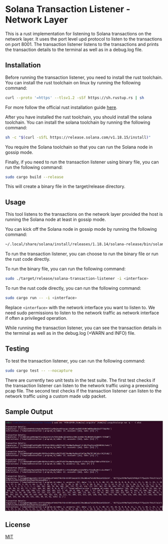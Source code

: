 # Solana Transaction Listener - Network Layer

This is a rust implementation for listening to Solana transactions on the network layer. It uses the port level upd protocol to listen to the transactions on port 8001. The transaction listener listens to the transactions and prints the transaction details to the terminal as well as in a debug.log file.

## Installation

Before running the transaction listener, you need to install the rust toolchain. You can install the rust toolchain on linux by running the following command:

```bash
curl --proto '=https' --tlsv1.2 -sSf https://sh.rustup.rs | sh
```

For more follow the official rust installation guide [here](https://www.rust-lang.org/tools/install).

After you have installed the rust toolchain, you should install the solana toolchain. You can install the solana toolchain by running the following command:

```bash
sh -c "$(curl -sSfL https://release.solana.com/v1.18.15/install)"

```

You require the Solana toolchain so that you can run the Solana node in gossip mode.

Finally, if you need to run the transaction listener using binary file, you can run the following command:

```bash
sudo cargo build --release
```

This will create a binary file in the target/release directory.

## Usage

This tool listens to the transactions on the network layer provided the host is running the Solana node at least in gossip mode.

You can kick off the Solana node in gossip mode by running the following command:

```bash
~/.local/share/solana/install/releases/1.18.14/solana-release/bin/solana-gossip spy --entrypoint entrypoint.devnet.solana.com:8001
```

To run the transaction listener, you can choose to run the binary file or run the rust code directly.

To run the binary file, you can run the following command:

```bash
sudo ./target/release/solana-transaction-listener -i <interface>
```

To run the rust code directly, you can run the following command:

```bash
sudo cargo run -- -i <interface>
```

Replace `<interface>` with the network interface you want to listen to. We need sudo permissions to listen to the network traffic as network interface if often a privileged operation.

While running the transaction listener, you can see the transaction details in the terminal as well as in the debug.log (+WARN and INFO) file.

## Testing

To test the transaction listener, you can run the following command:

```bash
sudo cargo test -- --nocapture
```

There are currently two unit tests in the test suite. The first test checks if the transaction listener can listen to the network traffic using a preexisting pcap file. The second test checks if the transaction listener can listen to the network traffic using a custom made udp packet.

## Sample Output

![](./static/screenshot.png)

## License

[MIT](https://choosealicense.com/licenses/mit/)
